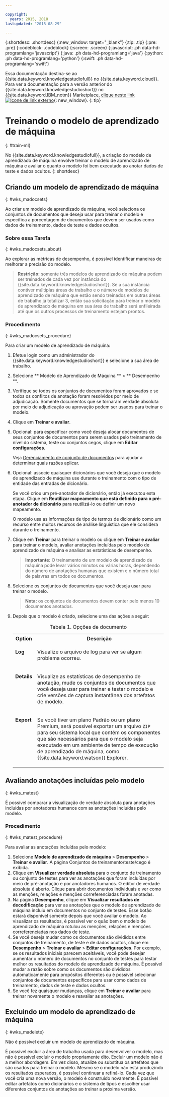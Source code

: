 ```yaml
---

copyright:
  years: 2015, 2018
lastupdated: "2018-08-29"

---
```


{:shortdesc: .shortdesc}
{:new_window: target="_blank"}
{:tip: .tip}
{:pre: .pre}
{:codeblock: .codeblock}
{:screen: .screen}
{:javascript: .ph data-hd-programlang='javascript'}
{:java: .ph data-hd-programlang='java'}
{:python: .ph data-hd-programlang='python'}
{:swift: .ph data-hd-programlang='swift'}

Essa documentação destina-se ao {{site.data.keyword.knowledgestudiofull}} no {{site.data.keyword.cloud}}. Para ver a documentação para a versão anterior do {{site.data.keyword.knowledgestudioshort}} no {{site.data.keyword.IBM_notm}} Marketplace, [clique neste link ![Ícone de link externo](../../icons/launch-glyph.svg "Ícone de link externo")](https://console.bluemix.net/docs/services/knowledge-studio/train-ml.html){: new_window}.
{: tip}

# Treinando o modelo de aprendizado de máquina
{: #train-ml}

No {{site.data.keyword.knowledgestudiofull}}, a criação do modelo de aprendizado de máquina envolve treinar o modelo de aprendizado de máquina e avaliar o quanto o modelo foi bem executado ao anotar dados de teste e dados ocultos.
{: shortdesc}

## Criando um modelo de aprendizado de máquina
{: #wks_madocsets}

Ao criar um modelo de aprendizado de máquina, você seleciona os conjuntos de documentos que deseja usar para treinar o modelo e especifica a porcentagem de documentos que devem ser usados como dados de treinamento, dados de teste e dados ocultos.

### Sobre essa Tarefa
{: #wks_madocsets_about}

Ao explorar as métricas de desempenho, é possível identificar maneiras de melhorar a precisão do modelo.

> **Restrição:** somente três modelos de aprendizado de máquina podem ser treinados de cada vez por instância do {{site.data.keyword.knowledgestudioshort}}. Se a sua instância contiver múltiplas áreas de trabalho e o número de modelos de aprendizado de máquina que estão sendo treinados em outras áreas de trabalho já totalizar 3, então sua solicitação para treinar o modelo de aprendizado de máquina em sua área de trabalho será enfileirada até que os outros processos de treinamento estejam prontos.

### Procedimento
{: #wks_madocsets_procedure}

Para criar um modelo de aprendizado de máquina:

1. Efetue login como um administrador do {{site.data.keyword.knowledgestudioshort}} e selecione a sua área de trabalho.
1. Selecione  ** Modelo de Aprendizado de Máquina **  >  ** Desempenho **.
1. Verifique se todos os conjuntos de documentos foram aprovados e se todos os conflitos de anotação foram resolvidos por meio de adjudicação. Somente documentos que se tornaram verdade absoluta por meio de adjudicação ou aprovação podem ser usados para treinar o modelo.
1. Clique em **Treinar e avaliar**.
1. Opcional: para especificar como você deseja alocar documentos de seus conjuntos de documentos para serem usados pelo treinamento de nível do sistema, teste ou conjuntos cegos, clique em **Editar configurações**.

    Veja [Gerenciamento de conjunto de documentos](/docs/services/watson-knowledge-studio/improve-ml.html#wks_mamanagedata) para ajudar a determinar quais razões aplicar.

1. Opcional: associe quaisquer dicionários que você deseja que o modelo de aprendizado de máquina use durante o treinamento com o tipo de entidade das entradas de dicionário.

    Se você criou um pré-anotador de dicionário, então já executou esta etapa. Clique em **Reutilizar mapeamento que está definido para o pré-anotador de dicionário** para reutilizá-lo ou definir um novo mapeamento.

    O modelo usa as informações de tipo de termos de dicionário como um recurso entre muitos recursos de análise linguística que ele considera durante o treinamento.

1. Clique em **Treinar** para treinar o modelo ou clique em **Treinar e avaliar** para treinar o modelo, avaliar anotações incluídas pelo modelo de aprendizado de máquina e analisar as estatísticas de desempenho.

    > **Importante:** O treinamento de um modelo de aprendizado de máquina pode levar vários minutos ou várias horas, dependendo do número de anotações humanas que existem e o número total de palavras em todos os documentos.

1. Selecione os conjuntos de documentos que você deseja usar para treinar o modelo.

    > **Nota:** os conjuntos de documentos devem conter pelo menos 10 documentos anotados.

1. Depois que o modelo é criado, selecione uma das ações a seguir:

    <table summary="Cada linha nessa tabela descreve uma opção para uma escolha.">
      <caption>Tabela 1. Opções de documento</caption>
      <tr>
        <th style="vertical-align:bottom; text-align"left" id="d33883e137-option">Option</th>
        <th style="vertical-align:bottom; text-align"left" id="d33883e137-desc">Descrição</th>
      </tr>
      <tr>
        <td style="vertical-align:top; text-align"left" headers="d33883e137-option" id="d33883e139">
          <p><strong>Log</strong></p>
        </td>
        <td style="vertical-align:top; text-align"left" headers="d33883e137-desc d33883e139">
          <p>Visualize o arquivo de log para ver se algum problema ocorreu.</p>
        </td>
      </tr>
      <tr>
        <td style="vertical-align:top; text-align"left" headers="d33883e137-option" id="d33883e144">
          <p><strong>Details</strong></p>
        </td>
        <td style="vertical-align:top; text-align"left" headers="d33883e137-desc d33883e144">
          <p>Visualize as estatísticas de desempenho de anotação, mude os conjuntos de documentos que você deseja usar
              para treinar e testar o modelo e crie versões de captura instantânea dos artefatos de
              modelo.</p>
        </td>
      </tr>
      <tr>
        <td style="vertical-align:top; text-align"left" headers="d33883e137-option" id="d33883e149">
          <p><strong>Export</strong></p>
        </td>
        <td style="vertical-align:top; text-align"left" headers="d33883e137-desc d33883e149">
          <p>Se você tiver um plano Padrão ou um plano Premium, será possível exportar um arquivo <code>ZIP</code> para seu sistema local que contém os componentes que são necessários para que o modelo seja executado em um ambiente de tempo de execução de aprendizado de máquina, como {{site.data.keyword.watson}} Explorer.</p>
        </td>
      </tr>
    </table>

## Avaliando anotações incluídas pelo modelo
{: #wks_matest}

É possível comparar a visualização de verdade absoluta para anotações incluídas por anotadores humanos com as anotações incluídas pelo modelo.

### Procedimento
{: #wks_matest_procedure}

Para avaliar as anotações incluídas pelo modelo:

1. Selecione **Modelo de aprendizado de máquina** > **Desempenho** > **Treinar e avaliar**. A página Conjuntos de treinamento/teste/cego é exibida.
1. Clique em **Visualizar verdade absoluta** para o conjunto de treinamento ou conjunto de testes para ver as anotações que foram incluídas por meio de pré-anotação e por anotadores humanos. O editor de verdade absoluta é aberto. Clique para abrir documentos individuais e ver como as menções, relações e menções correferenciadas foram anotadas.
1. Na página **Desempenho**, clique em **Visualizar resultados de decodificação** para ver as anotações que o modelo de aprendizado de máquina incluiu em documentos no conjunto de testes. Esse botão estará disponível somente depois que você avaliar o modelo. Ao visualizar os resultados, é possível ver o quão bem o modelo de aprendizado de máquina rotulou as menções, relações e menções correferenciadas nos dados de teste.
1. Se você deseja mudar como os documentos são divididos entre conjuntos de treinamento, de teste e de dados ocultos, clique em **Desempenho** > **Treinar e avaliar** > **Editar configurações**. Por exemplo, se os resultados iniciais parecem aceitáveis, você pode desejar aumentar o número de documentos no conjunto de testes para testar melhor os resultados do modelo de aprendizado de máquina. É possível mudar a razão sobre como os documentos são divididos automaticamente para propósitos diferentes ou é possível selecionar conjuntos de documentos específicos para usar como dados de treinamento, dados de teste e dados ocultos.
1. Se você fez quaisquer mudanças, clique em **Treinar e avaliar** para treinar novamente o modelo e reavaliar as anotações.

## Excluindo um modelo de aprendizado de máquina
{: #wks_madelete}

Não é possível excluir um modelo de aprendizado de máquina.

É possível excluir a área de trabalho usada para desenvolver o modelo, mas não é possível excluir o modelo propriamente dito. Excluir um modelo não é a melhor abordagem. Em vez disso, atualize ou substitua os artefatos que são usados para treinar o modelo. Mesmo se o modelo não está produzindo os resultados esperados, é possível continuar a refiná-lo. Cada vez que você cria uma nova versão, o modelo é construído novamente. É possível editar artefatos como dicionários e o sistema de tipos e escolher usar diferentes conjuntos de anotações ao treinar a próxima versão.
